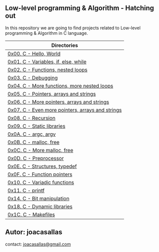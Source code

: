 ## Low-level programming & Algorithm - Hatching out  

In this repository we are going to find projects related to Low-level programming & Algorithm in C language.

|Directories|
|-----------|
|[0x00. C - Hello, World](https://github.com/joacasallas2/holbertonschool-low_level_programming/tree/main/0x00-hello_world)|
|[0x01. C - Variables, if, else, while](https://github.com/joacasallas2/holbertonschool-low_level_programming/tree/main/0x01-variables_if_else_while)|
|[0x02. C - Functions, nested loops](https://github.com/joacasallas2/holbertonschool-low_level_programming/tree/main/0x02-functions_nested_loops)|
|[0x03. C - Debugging](https://github.com/joacasallas2/holbertonschool-low_level_programming/tree/main/0x03-debugging)|
|[0x04. C - More functions, more nested loops](https://github.com/joacasallas2/holbertonschool-low_level_programming/tree/main/0x04-more_functions_nested_loops)|
|[0x05. C - Pointers, arrays and strings](https://github.com/joacasallas2/holbertonschool-low_level_programming/tree/main/pointers_arrays_strings)|
|[0x06. C - More pointers, arrays and strings](https://github.com/joacasallas2/holbertonschool-low_level_programming/tree/main/pointers_arrays_strings)|
|[0x07. C - Even more pointers, arrays and strings](https://github.com/joacasallas2/holbertonschool-low_level_programming/tree/main/pointers_arrays_strings)|
|[0x08. C - Recursion](https://github.com/joacasallas2/holbertonschool-low_level_programming/tree/main/0x08-recursion)|
|[0x09. C - Static libraries](https://github.com/joacasallas2/holbertonschool-low_level_programming/tree/main/0x09-static_libraries)|
|[0x0A. C - argc, argv](https://github.com/joacasallas2/holbertonschool-low_level_programming/tree/main/0x0A-argc_argv)|
|[0x0B. C - malloc, free](https://github.com/joacasallas2/holbertonschool-low_level_programming/tree/main/0x0B-malloc_free)|
|[0x0C. C - More malloc, free](https://github.com/joacasallas2/holbertonschool-low_level_programming/tree/main/0x0C-more_malloc_free)|
|[0x0D. C - Preprocessor](https://github.com/joacasallas2/holbertonschool-low_level_programming/tree/main/0x0D-preprocessor)|
|[0x0E. C - Structures, typedef](https://github.com/joacasallas2/holbertonschool-low_level_programming/tree/main/0x0E-structures_typedef)|
|[0x0F. C - Function pointers](https://github.com/joacasallas2/holbertonschool-low_level_programming/tree/main/0x0F-function_pointers)|
|[0x10. C - Variadic functions](https://github.com/joacasallas2/holbertonschool-low_level_programming/tree/main/0x10-variadic_functions)|
|[0x11. C - printf](https://github.com/joacasallas2/holbertonschool-low_level_programming/tree/main/holbertonschool-printf)|
|[0x14. C - Bit manipulation](https://github.com/joacasallas2/holbertonschool-low_level_programming/tree/main/0x14-bit_manipulation)|
|[0x18. C - Dynamic libraries](https://github.com/joacasallas2/holbertonschool-low_level_programming/tree/main/0x18-dynamic_libraries)|
|[0x1C. C - Makefiles](https://github.com/joacasallas2/holbertonschool-low_level_programming/tree/main/0x1C-makefiles)|

## Autor: joacasallas  
contact: joacasallas@gmail.com  

